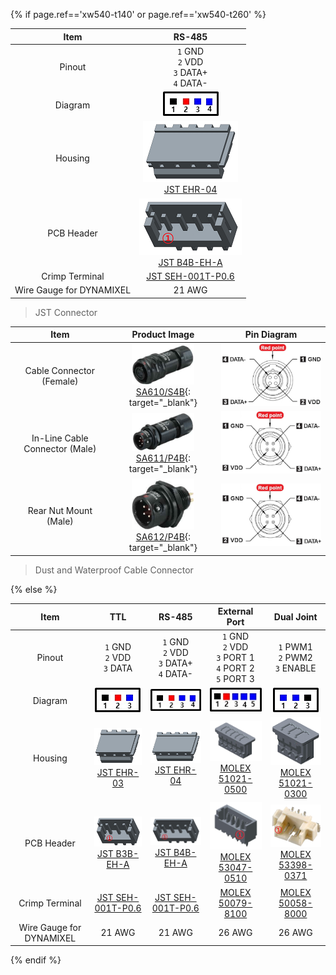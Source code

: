 

{% if page.ref=='xw540-t140' or page.ref=='xw540-t260' %}

|           Item           |                            RS-485                            |
|:------------------------:|:------------------------------------------------------------:|
|          Pinout          |         `1` GND<br>`2` VDD<br>`3` DATA+<br>`4` DATA-         |
|         Diagram          |        ![](/assets/images/dxl/jst_b4beha_diagram.png)        |
|         Housing          |   ![](/assets/images/dxl/JST_EHR-4.png)<br />[JST EHR-04]    |
|        PCB Header        | ![](/assets/images/dxl/JST_B4B-EH-A.png)<br />[JST B4B-EH-A] |
|      Crimp Terminal      |                     [JST SEH-001T-P0.6]                      |
| Wire Gauge for DYNAMIXEL |                            21 AWG                            |

> JST Connector

|              Item              |                                                  Product Image                                                   |                         Pin Diagram                          |
|:------------------------------:|:----------------------------------------------------------------------------------------------------------------:|:------------------------------------------------------------:|
|    Cable Connector (Female)    |    ![](/assets/images/dxl/x/xw/xw_cable_connector_female_sa610_s4b.png) <br /> [SA610/S4B]{: target="_blank"}    | ![](/assets/images/dxl/x/xw/xw540_cableconnector_female.png) |
| In-Line Cable Connector (Male) | ![](/assets/images/dxl/x/xw/xw_in_line_cable_connector_male_sa611_p4b.png) <br /> [SA611/P4B]{: target="_blank"} |  ![](/assets/images/dxl/x/xw/xw540_cableconnector_male.png)  |
|     Rear Nut Mount (Male)      |     ![](/assets/images/dxl/x/xw/xw_rear_nut_mount_male_sa612_p4b.png) <br /> [SA612/P4B]{: target="_blank"}      |  ![](/assets/images/dxl/x/xw/xw540_cableconnector_male.png)  |

> Dust and Waterproof Cable Connector

{% else %}

|           Item           |                             TTL                              |                            RS-485                            |                            External Port                            |                             Dual Joint                              |
|:------------------------:|:------------------------------------------------------------:|:------------------------------------------------------------:|:-------------------------------------------------------------------:|:-------------------------------------------------------------------:|
|          Pinout          |                `1` GND<br>`2` VDD<br>`3` DATA                |         `1` GND<br>`2` VDD<br>`3` DATA+<br>`4` DATA-         |    `1` GND<br>`2` VDD<br>`3` PORT 1<br>`4` PORT 2<br>`5` PORT 3     |                 `1` PWM1<br>`2` PWM2<br>`3` ENABLE                  |
|         Diagram          |        ![](/assets/images/dxl/jst_b3beha_diagram.png)        |        ![](/assets/images/dxl/jst_b4beha_diagram.png)        |          ![](/assets/images/dxl/molex_5304705_diagram.png)          |         ![](/assets/images/dxl/molex_588988000_diagram.png)         |
|         Housing          |   ![](/assets/images/dxl/JST_EHR-3.png)<br />[JST EHR-03]    |   ![](/assets/images/dxl/JST_EHR-4.png)<br />[JST EHR-04]    | ![](/assets/images/dxl/molex_510210500.png)<br />[MOLEX 51021-0500] | ![](/assets/images/dxl/molex_510210300.png)<br />[MOLEX 51021-0300] |
|        PCB Header        | ![](/assets/images/dxl/JST_B3B_EH-A.png)<br />[JST B3B-EH-A] | ![](/assets/images/dxl/JST_B4B-EH-A.png)<br />[JST B4B-EH-A] | ![](/assets/images/dxl/molex_530470510.png)<br />[MOLEX 53047-0510] | ![](/assets/images/dxl/molex_533980371.png)<br />[MOLEX 53398-0371] |
|      Crimp Terminal      |                     [JST SEH-001T-P0.6]                      |                     [JST SEH-001T-P0.6]                      |                         [MOLEX 50079-8100]                          |                         [MOLEX 50058-8000]                          |
| Wire Gauge for DYNAMIXEL |                            21 AWG                            |                            21 AWG                            |                               26 AWG                                |                               26 AWG                                |
{% endif %}


[SA610/S4B]: https://weipuconnector.com/pro_show_296.htm
[SA612/P4B]: https://weipuconnector.com/pro_show_299.htm
[SA611/P4B]: https://weipuconnector.com/pro_show_297.htm
[JST EHR-03]: http://www.jst-mfg.com/product/pdf/eng/eEH.pdf
[JST EHR-04]: http://www.jst-mfg.com/product/pdf/eng/eEH.pdf
[JST B3B-EH-A]: http://www.jst-mfg.com/product/pdf/eng/eEH.pdf
[JST B4B-EH-A]: http://www.jst-mfg.com/product/pdf/eng/eEH.pdf
[JST SEH-001T-P0.6]: http://www.jst-mfg.com/product/pdf/eng/eEH.pdf
[MOLEX 51021-0500]: http://www.molex.com/molex/products/datasheet.jsp?part=active/0510210500_CRIMP_HOUSINGS.xml
[MOLEX 53047-0510]: http://www.molex.com/molex/products/datasheet.jsp?part=active/0530470510_PCB_HEADERS.xml
[MOLEX 50079-8100]: http://www.molex.com/molex/products/datasheet.jsp?part=active/0500798100_CRIMP_TERMINALS.xml
[MOLEX 53398-0371]: https://uk.farnell.com/molex/53398-0371/header-smt-vertical-1-25mm-3way/dp/1125353
[MOLEX 51021-0300]: https://www.molex.com/molex/products/datasheet.jsp?part=active/0510210300_CRIMP_HOUSINGS.xml
[MOLEX 50058-8000]: https://www.molex.com/molex/products/datasheet.jsp?part=active/0500588000_CRIMP_TERMINALS.xml

